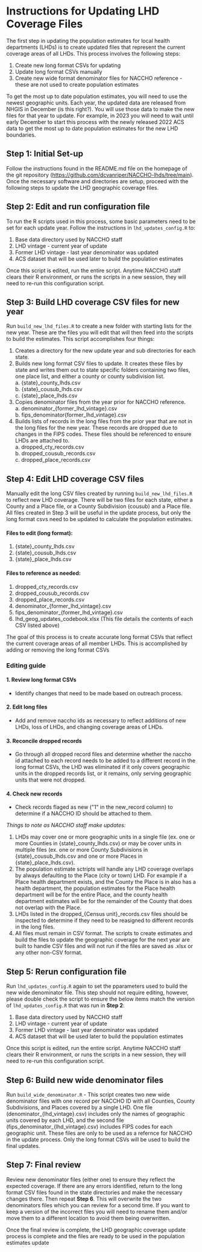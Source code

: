 # Instructions for Updating LHD Coverage Files

The first step in updating the population estimates for local health departments (LHDs) is to create updated files that represent the current coverage areas of all LHDs. This process involves the following steps:

1. Create new long format CSVs for updating
2. Update long format CSVs manually
3. Create new wide format denominator files for NACCHO reference - these are not used to create population estimates

To get the most up to date population estimates, you will need to use the newest geographic units. Each year, the updated data are released from NHGIS in December (is this right?). You will use those data to make the new files for that year to update. For example, in 2023 you will need to wait until early December to start this process with the newly released 2022 ACS data to get the most up to date population estimates for the new LHD boundaries.

## Step 1: Initial Set-up
Follow the instructions found in the README.md file on the homepage of the git repository (https://github.com/dcvanriper/NACCHO-lhds/tree/main). Once the necessary software and directories are setup, proceed with the following steps to update the LHD geographic coverage files.

## Step 2: Edit and run configuration file
To run the R scripts used in this process, some basic parameters need to be set for each update year. Follow the instructions in `lhd_updates_config.R` to:

1. Base data directory used by NACCHO staff 
2. LHD vintage - current year of update
3. Former LHD vintage - last year denominator was updated
4. ACS dataset that will be used later to build the population estimates    

Once this script is edited, run the entire script. Anytime NACCHO staff clears their R environment, or runs the scripts in a new session, they will need to re-run this configuration script. 

## Step 3: Build LHD coverage CSV files for new year
Run `build_new_lhd_files.R` to create a new folder with starting lists for the new year. These are the files you will edit that will then feed into the scripts to build the estimates. This script accomplishes four things:

1. Creates a directory for the new update year and sub directories for each state.
2. Builds new long format CSV files to update. It creates these files by state and writes them out to state specific folders containing two files, one place list, and either a county or county subdivision list.    
    a. {state}_county_lhds.csv   
    b. {state}_cousub_lhds.csv   
    c. {state}_place_lhds.csv   
3. Copies denominator files from the year prior for NACCHO reference.  
    a. denominator_{former_lhd_vintage}.csv   
    b. fips_denominator{former_lhd_vintage}.csv   
4. Builds lists of records in the long files from the prior year that are not in the long files for the new year. These records are dropped due to changes in the FIPS codes. These files should be referenced to ensure LHDs are attached to.  
    a. dropped_cty_records.csv   
    b. dropped_cousub_records.csv   
    c. dropped_place_records.csv   

## Step 4: Edit LHD coverage CSV files
Manually edit the long CSV files created by running `build_new_lhd_files.R` to reflect new LHD coverage. There will be two files for each state, either a County and a Place file, or a County Subdivision (cousub) and a Place file. All files created in Step 3 will be useful in the update process, but only the long format csvs need to be updated to calculate the population estimates.    
#### Files to edit (long format):
1. {state}_county_lhds.csv
2. {state}_cousub_lhds.csv
3. {state}_place_lhds.csv
#### Files to reference as needed:
1. dropped_cty_records.csv
2. dropped_cousub_records.csv
3. dropped_place_records.csv 
4. denominator_{former_lhd_vintage}.csv
5. fips_denominator_{former_lhd_vintage}.csv
6. lhd_geog_updates_codebook.xlsx (This file details the contents of each CSV listed above)

The goal of this process is to create accurate long format CSVs that reflect the current coverage areas of all member LHDs. This is accomplished by adding or removing the long format CSVs  
### Editing guide
#### 1. Review long format CSVs
- Identify changes that need to be made based on outreach process.
#### 2. Edit long files
- Add and remove naccho ids as necessary to reflect additions of new LHDs, loss of LHDs, and changing coverage areas of LHDs.
#### 3. Reconcile dropped records
- Go through all dropped record files and determine whether the naccho id attached to each record needs to be added to a different record in the long format CSVs, the LHD was eliminated if it only covers geographic units in the dropped records list, or it remains, only serving geographic units that were not dropped.
#### 4. Check new records
- Check records flaged as new ("1" in the new_record column) to determine if a NACCHO ID should be attached to them.

*Things to note as NACCHO staff make updates:*
1. LHDs may cover one or more geographic units in a single file (ex. one or more Counties in {state}_county_lhds.csv) or may be cover units in multiple files (ex. one or more County Subdivisions in {state}_cousub_lhds.csv and one or more Places in {state}_place_lhds.csv).
2. The population estimate sctripts will handle any LHD coverage overlaps by always defaulting to the Place (city or town) LHD. For example if a Place health department exists, and the County the Place is in also has a health department, the population estimates for the Place health department will be for the entire Place, and the county health department estimates will be for the remainder of the County that does not overlap with the Place.
3. LHDs listed in the dropped_{Census unit}_records.csv files should be inspected to determine if they need to be reasigned to different records in the long files.
4. All files must remain in CSV format. The scripts to create estimates and build the files to update the geographic coverage for the next year are built to handle CSV files and will not run if the files are saved as .xlsx or any other non-CSV format. 

## Step 5: Rerun configuration file
Run `lhd_updates_config.R` again to set the pparameters used to build the new wide denominator file. This step should not require editing, however, please double check the script to ensure the below items match the version of `lhd_updates_config.R` that was run in **Step 2**:

1. Base data directory used by NACCHO staff 
2. LHD vintage - current year of update
3. Former LHD vintage - last year denominator was updated
4. ACS dataset that will be used later to build the population estimates    

Once this script is edited, run the entire script. Anytime NACCHO staff clears their R environment, or runs the scripts in a new session, they will need to re-run this configuration script. 

## Step 6: Build new wide denominator files
Run `build_wide_denominator.R` - This script creates two new wide denominator files with one record per NACCHO ID with all Counties, County Subdivisions, and Places covered by a single LHD. One file (denominator_{lhd_vintage}.csv) includes only the names of geographic units covered by each LHD, and the second file (fips_denominator_{lhd_vintage}.csv) includes FIPS codes for each geographic unit. These files are only to be used as a refernce for NACCHO in the update process. Only the long format CSVs will be used to build the final updates.

## Step 7: Final review
Review new denominator files (either one) to ensure they reflect the expected coverage. If there are any errors identified, return to the long format CSV files found in the state directories and make the necessary changes there. Then repeat **Step 6**. This will overwrite the two denominators files which you can review for a second time. If you want to keep a version of the incorrect files you will need to rename them and/or move them to a different location to avoid them being overwritten.

Once the final review is complete, the LHD geographic coverage update process is complete and the files are ready to be used in the population estimates update